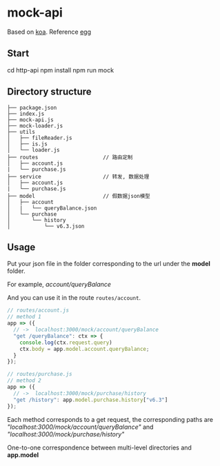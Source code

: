# mock-api

Based on [koa](https://github.com/koajs/koa).
Reference [egg](https://github.com/eggjs/egg-core)

## Start

cd http-api
npm install
npm run mock

## Directory structure

```
├── package.json
├── index.js
├── mock-api.js
├── mock-loader.js
├── utils
│   ├── fileReader.js
│   ├── is.js
│   └── loader.js
├── routes                     // 路由定制
│   ├── account.js
|   └── purchase.js
├── service                    // 转发, 数据处理
│   ├── account.js
|   └── purchase.js
├── model                      // 假数据json模型
│   ├── account
│   |   └── queryBalance.json
│   └── purchase
│       └── history
│           └── v6.3.json

```

## Usage

Put your json file in the folder corresponding to the url under the **model** folder.

For example, _account/queryBalance_

And you can use it in the route `routes/account`.

```js
// routes/account.js
// method 1
app => ({
  // ->  localhost:3000/mock/account/queryBalance
  "get /queryBalance": ctx => {
    console.log(ctx.request.query)
    ctx.body = app.model.account.queryBalance;
  }
});

// routes/purchase.js
// method 2
app => ({
  // ->  localhost:3000/mock/purchase/history
  "get /history": app.model.purchase.history["v6.3"]
});
```

Each method corresponds to a get request, the corresponding paths are *"localhost:3000/mock/account/queryBalance"* and *"localhost:3000/mock/purchase/history"*

One-to-one correspondence between multi-level directories and **app.model**
